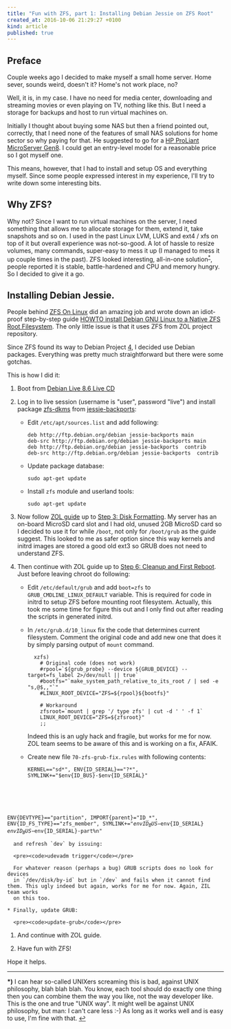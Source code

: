 ```yaml
---
title: "Fun with ZFS, part 1: Installing Debian Jessie on ZFS Root"
created_at: 2016-10-06 21:29:27 +0100
kind: article
published: true
---
```


## Preface 

Couple weeks ago I decided to make myself a small home server. Home sever, 
sounds weird, doesn't it? Home's not work place, no? 

Well, it is, in my case. I have no need for media center, downloading and 
streaming movies or even playing on TV, nothing like this. But I need a  storage
 for backups and host to run virtual machines on. 

<!-- more -->

Initially I thought about buying some NAS but then a friend pointed out, 
correctly, that I need none of the features of small NAS solutions for home
sector so why paying for that. He suggested to go for a [HP ProLiant MicroServer 
Gen8](1). I could get an entry-level model for a reasonable price so I got
myself one. 

This means, however, that I had to install and setup OS and everything myself.
Since some people expressed interest in my experience, I'll try to write down
some interesting bits. 

## Why ZFS? 

Why not? Since I want to run virtual machines on the server, I need something
that allows me to allocate storage for them, extend it, take snapshots and so
on. I used in the past Linux LVM, LUKS and ext4 / xfs on top of it but overall
experience was not-so-good. A lot of hassle to resize volumes, many commands,
super-easy to mess it up (I managed to mess it up couple times in the past). 
ZFS looked interesting, all-in-one solution<sup id="a1">[*](#f1)</sup>, people 
reported it is stable, battle-hardened and CPU and memory hungry. So I decided 
to give it a go. 

## Installing Debian Jessie.

People behind [ZFS On Linux](2) did an amazing job and wrote down an 
idiot-proof step-by-step guide 
[HOWTO install Debian GNU Linux to a Native ZFS Root Filesystem](3). 
The only little issue is that it uses ZFS from ZOL project repository. 

Since ZFS found its way to Debian Project [4], I decided use Debian packages. 
Everything was pretty much straightforward but there were some gotchas. 

This is how I did it: 

 1. Boot from [Debian Live 8.6 Live CD](6)
 2. Log in to live session (username is "user", password "live") and
    install package [zfs-dkms](4) from [jessie-backports](7):

    * Edit `/etc/apt/sources.list` and add following:
      
      <pre><code>deb http://ftp.debian.org/debian jessie-backports main
      deb-src http://ftp.debian.org/debian jessie-backports main
      deb http://ftp.debian.org/debian jessie-backports  contrib
      deb-src http://ftp.debian.org/debian jessie-backports  contrib</code></pre>

    * Update package database:

      <pre><code>sudo apt-get update</code></pre>

    * Install `zfs` module and userland tools:

      <pre><code>sudo apt-get update</code></pre>      
 1. Now follow [ZOL guide](3) up to [Step 3: Disk Formatting](8). My server
    has an on-board MicroSD card slot and I had old, unused 2GB MicroSD card
    so I decided to use it for while `/boot`, not only for `/boot/grub` as the guide suggest. This looked to me as safer option since this way kernels and
    initrd images are stored a good old ext3 so GRUB does not need to 
    understand ZFS.                     
 1. Then continue with ZOL guide up to [Step 6: Cleanup and First Reboot](5). 
    Just before leaving chroot do following:

    * Edit `/etc/default/grub` and add `boot=zfs` to 
      `GRUB_CMDLINE_LINUX_DEFAULT` variable. This is required
      for code in initrd to setup ZFS before mounting root
      filesystem. Actually, this took me some time for figure this
      out and I only find out after reading the scripts in generated 
      initrd. 

    * In `/etc/grub.d/10_linux` fix the code that determines current 
      filesystem. Comment the original code and add new one that does it by
      simply parsing output of `mount` command. 

      <pre><code>  xzfs)
          # Original code (does not work)
          #rpool=`${grub_probe} --device ${GRUB_DEVICE} --target=fs_label 2&gt;/dev/null || true`
          #bootfs="`make_system_path_relative_to_its_root / | sed -e "s,@$,,"`"
          #LINUX_ROOT_DEVICE="ZFS=${rpool}${bootfs}"

          # Workaround          
          zfsroot=`mount | grep '/ type zfs' | cut -d ' ' -f 1`
          LINUX_ROOT_DEVICE="ZFS=${zfsroot}"
          ;;</code></pre>

      Indeed this is an ugly hack and fragile, but works for me for now. ZOL
      team seems to be aware of this and is working on a fix, AFAIK. 
    
    * Create new file `70-zfs-grub-fix.rules` with following contents: 

      <pre><code>KERNEL=="sd*", ENV{ID_SERIAL}=="?*", SYMLINK+="$env{ID_BUS}-$env{ID_SERIAL}"
ENV{DEVTYPE}=="partition", IMPORT{parent}="ID_*", ENV{ID_FS_TYPE}=="zfs_member", SYMLINK+="$env{ID_BUS}-$env{ID_SERIAL} $env{ID_BUS}-$env{ID_SERIAL}-part%n"</code></pre>

      and refresh `dev` by issuing:

      <pre><code>udevadm trigger</code></pre>

      For whatever reason (perhaps a bug) GRUB scripts does no look for devices
      in `/dev/disk/by-id` but in `/dev` and fails when it cannot find them. This ugly indeed but again, works for me for now. Again, ZIL team works
      on this too. 

    * Finally, update GRUB: 

      <pre><code>update-grub</code></pre>

  1. And continue with ZOL guide. 

  1. Have fun with ZFS! 

Hope it helps.

---

<b id="f1">*)</b>
I can hear so-called UNIXers screaming this is bad, against UNIX 
philosophy, blah blah blah. You know, each tool should do exactly one 
thing then you can combine them the way you like, not the way developer 
like. This is the one and true "UNIX way". It might well be against 
UNIX philosophy, but man: I can't care less :-) As long as it works well
and is easy to use, I'm fine with that. 
[↩](#a1)



[1]: https://www.hpe.com/us/en/product-catalog/servers/proliant-servers/pip.hpe-proliant-microserver-gen8-server.5379860.html#
[2]: http://zfsonlinux.org/
[3]: https://github.com/zfsonlinux/zfs/wiki/HOWTO-install-Debian-GNU-Linux-to-a-Native-ZFS-Root-Filesystem
[4]: https://packages.debian.org/jessie-backports/zfs-dkms
[5]: https://github.com/zfsonlinux/zfs/wiki/HOWTO-install-Debian-GNU-Linux-to-a-Native-ZFS-Root-Filesystem#step-6--cleanup-and-first-reboot
[6]: http://cdimage.debian.org/debian-cd/current-live/amd64/bt-hybrid/debian-live-8.6.0-amd64-standard.iso.torrent
[7]: https://backports.debian.org/Instructions/
[8]: https://github.com/zfsonlinux/zfs/wiki/HOWTO-install-Debian-GNU-Linux-to-a-Native-ZFS-Root-Filesystem#step-3-disk-formatting